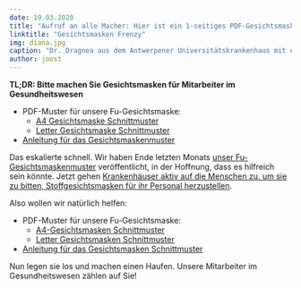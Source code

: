 ```yaml
---
date: 19.03.2020
title: "Aufruf an alle Macher: Hier ist ein 1-seitiges PDF-Gesichtsmasken-Muster; Jetzt gehen Sie und machen Sie welche und helfen Sie, dieses Ding zu schlagen"
linktitle: "Gesichtsmasken Frenzy"
img: diana.jpg
caption: "Dr. Dragnea aus dem Antwerpener Universitätskrankenhaus mit einer Fu-Facemaske"
author: joost
---
```


<Note>

**TL;DR: Bitte machen Sie Gesichtsmasken für Mitarbeiter im Gesundheitswesen**


 - PDF-Muster für unsere Fu-Gesichtsmaske:
   - [A4 Gesichtsmaske Schnittmuster](/fu-facemask-freesewing.org.a4.pdf)
   - [Letter Gesichtsmaske Schnittmuster](/fu-facemask-freesewing.org.letter.pdf)
 - [Anleitung für das Gesichtsmaskenmuster](/docs/patterns/fu/instructions/)

</Note>

<YouTube id='VcQ69_ANsRA' />

Das eskalierte schnell. Wir haben Ende letzten Monats [unser Fu-Gesichtsmaskenmuster](/desdesigns/fu/) veröffentlicht, in der Hoffnung, dass es hilfreich sein könnte. Jetzt gehen [Krankenhäuser aktiv auf die Menschen zu, um sie zu bitten, Stoffgesichtsmasken für ihr Personal herzustellen](https://www.uza.be/mondmaskers).

Also wollen wir natürlich helfen:

 - PDF-Muster für unsere Fu-Gesichtsmaske:
   - [A4-Gesichtsmasken Schnittmuster](/fu-facemask-freesewing.org.a4.pdf)
   - [Letter Gesichtsmasken Schnittmuster](/fu-facemask-freesewing.org.letter.pdf)
 - [Anleitung für das Gesichtsmasken Schnittmuster](/docs/patterns/fu/instructions/)

Nun legen sie los und machen einen Haufen. Unsere Mitarbeiter im Gesundheitswesen zählen auf Sie!



